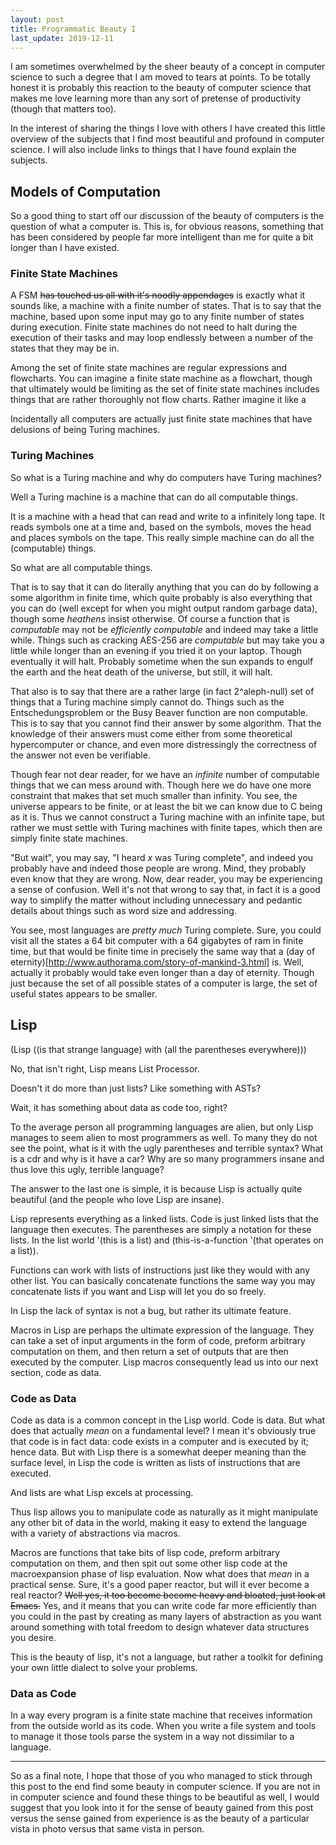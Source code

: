 ```yaml
---
layout: post
title: Programmatic Beauty I
last_update: 2019-12-11
---
```

I am sometimes overwhelmed by the sheer beauty of a concept in computer science to such a
degree that I am moved to tears at points. To be totally honest it is probably this 
reaction to the beauty of computer science that makes me love learning more than any sort
of pretense of productivity (though that matters too).

In the interest of sharing the things I love with others I have created this little
overview of the subjects that I find most beautiful and profound in computer science. I
will also include links to things that I have found explain the subjects.

## Models of Computation
So a good thing to start off our discussion of the beauty of computers is the question of
what a computer is. This is, for obvious reasons, something that has been considered by 
people far more intelligent than me for quite a bit longer than I have existed.

### Finite State Machines
A FSM ~~has touched us all with it's noodly appendages~~ is exactly what it sounds like, a
machine with a finite number of states. That is to say that the machine, based upon some
input may go to any finite number of states during execution. Finite state machines do not
need to halt during the execution of their tasks and may loop endlessly between a number of
the states that they may be in.

Among the set of finite state machines are regular expressions and flowcharts. You can
imagine a finite state machine as a flowchart, though that ultimately would be limiting as
the set of finite state machines includes things that are rather thoroughly not flow charts.
Rather imagine it like a

Incidentally all computers are actually just finite state machines that have delusions of
being Turing machines.

### Turing Machines
So what is a Turing machine and why do computers have Turing machines?

Well a Turing machine is a machine that can do all computable things.

It is a machine with a head that can read and write to a infinitely long tape. It reads
symbols one at a time and, based on the symbols, moves the head and places symbols on the
tape. This really simple machine can do all the (computable) things.

So what are all computable things.

That is to say that it can do literally anything that you can do by following a some
algorithm in finite time, which quite probably is also everything that you can do (well
except for when you might output random garbage data), though some *heathens* insist 
otherwise. Of course a function that is *computable* may not be *efficiently computable*
and indeed may take a little while. Things such as cracking AES-256 are *computable* but
may take you a little while longer than an evening if you tried it on your laptop. Though
eventually it will halt. Probably sometime when the sun expands to engulf the earth and
the heat death of the universe, but still, it will halt.

That also is to say that there are a rather large (in fact 2^aleph-null) set of things 
that a Turing machine simply cannot do. Things such as the Entschedungsproblem or the
Busy Beaver function are non computable. This is to say that you cannot find their answer
by some algorithm. That the knowledge of their answers must come either from some
theoretical hypercomputer or chance, and even more distressingly the correctness of the 
answer not even be verifiable.

Though fear not dear reader, for we have an *infinite* number of computable things that we
can mess around with. Though here we do have one more constraint that makes that set much
smaller than infinity. You see, the universe appears to be finite, or at least the bit we
can know due to C being as it is. Thus we cannot construct a Turing machine with an infinite
tape, but rather we must settle with Turing machines with finite tapes, which then are
simply finite state machines.

"But wait", you may say, "I heard *x* was Turing complete", and indeed you probably have
and indeed those people are wrong. Mind, they probably even know that they are wrong. Now,
dear reader, you may be experiencing a sense of confusion. Well it's not that wrong to say
that, in fact it is a good way to simplify the matter without including unnecessary and
pedantic details about things such as word size and addressing.

You see, most languages are *pretty much* Turing complete. Sure, you could visit all the
states a 64 bit computer with a 64 gigabytes of ram in finite time, but that would be
finite time in precisely the same way that a (day of eternity)[http://www.authorama.com/story-of-mankind-3.html] 
is. Well, actually it probably would take even longer than a day of eternity. Though
just because the set of all possible states of a computer is large, the set of useful
states appears to be smaller.

## Lisp
(Lisp ((is that strange language) with (all the parentheses everywhere)))

No, that isn't right, Lisp means List Processor.

Doesn't it do more than just lists? Like something with ASTs?

Wait, it has something about data as code too, right?

To the average person all programming languages are alien, but only Lisp manages to seem
alien to most programmers as well. To many they do not see the point, what is it with
the ugly parentheses and terrible syntax? What is a cdr and why is it have a car? Why are
so many programmers insane and thus love this ugly, terrible language?

The answer to the last one is simple, it is because Lisp is actually quite beautiful (and
the people who love Lisp are insane).

Lisp represents everything as a linked lists. Code is just linked lists that the language
then executes. The parentheses are simply a notation for these lists. In the list world
'(this is a list) and (this-is-a-function '(that operates on a list)).

Functions can work with lists of instructions just like they would with any other list.
You can basically concatenate functions the same way you may concatenate lists if you want
and Lisp will let you do so freely.

In Lisp the lack of syntax is not a bug, but rather its ultimate feature.

Macros in Lisp are perhaps the ultimate expression of the language. They can take a set
of input arguments in the form of code, preform arbitrary computation on them, and then 
return a set of outputs that are then executed by the computer. Lisp macros consequently
lead us into our next section, code as data.

### Code as Data
Code as data is a common concept in the Lisp world. Code is data. But what does that
actually *mean* on a fundamental level? I mean it's obviously true that code is in fact
data: code exists in a computer and is executed by it; hence data. But with Lisp there is
a somewhat deeper meaning than the surface level, in Lisp the code is written as lists of
instructions that are executed.

And lists are what Lisp excels at processing.

Thus lisp allows you to manipulate code as naturally as it might manipulate any other bit
of data in the world, making it easy to extend the language with a variety of abstractions
via macros.

Macros are functions that take bits of lisp code, preform arbitrary computation on them, 
and then spit out some other lisp code at the macroexpansion phase of lisp evaluation. Now
what does that *mean* in a practical sense. Sure, it's a good paper reactor, but will it
ever become a real reactor? ~~Well yes, it too become become heavy and bloated, just look
at Emacs.~~ Yes, and it means that you can write code far more efficiently than you could
in the past by creating as many layers of abstraction as you want around something with
total freedom to design whatever data structures you desire.

This is the beauty of lisp, it's not a language, but rather a toolkit for defining your
own little dialect to solve your problems.

### Data as Code
In a way every program is a finite state machine that receives information from the
outside world as its code. When you write a file system and tools to manage it those
tools parse the system in a way not dissimilar to a language.


---

So as a final note, I hope that those of you who managed to stick through this post to the
end find some beauty in computer science. If you are not in in computer science and found 
these things to be beautiful as well, I would suggest that you look into it for the sense
of beauty gained from this post versus the sense gained from experience is as the beauty
of a particular vista in photo versus that same vista in person.
